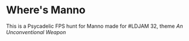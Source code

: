 # Where's Manno

This is a Psycadelic FPS hunt for Manno made for #LDJAM 32, theme _An Unconventional Weapon_
